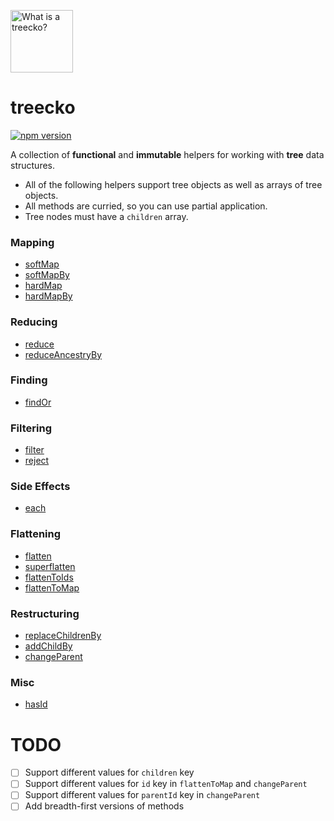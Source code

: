 <img
  alt="What is a treecko?"
  width="100"
  height="100"
  src="http://vignette3.wikia.nocookie.net/pokemontowerdefense3/images/c/c1/Treecko.jpg/revision/latest?cb=20140803080131"
/>

# treecko

[![npm version](https://badge.fury.io/js/treecko.svg)](https://badge.fury.io/js/treecko)

A collection of **functional** and **immutable** helpers for working with **tree** data structures.

- All of the following helpers support tree objects as well as arrays of tree objects.
- All methods are curried, so you can use partial application.
- Tree nodes must have a `children` array.

### Mapping

- [softMap](docs/helpers/softMap.md)
- [softMapBy](docs/helpers/softMapBy.md)
- [hardMap](docs/helpers/hardMap.md)
- [hardMapBy](docs/helpers/hardMapBy.md)


### Reducing

- [reduce](docs/helpers/reduce.md)
- [reduceAncestryBy](docs/helpers/reduceAncestryBy.md)


### Finding

- [findOr](docs/helpers/findOr.md)


### Filtering

- [filter](docs/helpers/filter.md)
- [reject](docs/helpers/reject.md)


### Side Effects

- [each](docs/helpers/each.md)


### Flattening

- [flatten](docs/helpers/flatten.md)
- [superflatten](docs/helpers/superflatten.md)
- [flattenToIds](docs/helpers/flattenToIds.md)
- [flattenToMap](docs/helpers/flattenToMap.md)


### Restructuring

- [replaceChildrenBy](docs/helpers/replaceChildrenBy.md)
- [addChildBy](docs/helpers/addChildBy.md)
- [changeParent](docs/helpers/changeParent.md)


### Misc

- [hasId](docs/helpers/hasId.md)


# TODO

- [ ] Support different values for `children` key
- [ ] Support different values for `id` key in `flattenToMap` and `changeParent`
- [ ] Support different values for `parentId` key in `changeParent`
- [ ] Add breadth-first versions of methods
